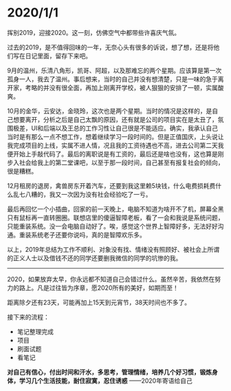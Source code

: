 # 2020/1/1

挥别2019，迎接2020。这一刻，仿佛空气中都带些许喜庆气氛。

过去的2019，是不值得回味的一年，无奈心头有很多的诉说，想了想，还是将他们写在日记里面，留存下来吧。

9月的温州，乐清八角形，凯哥、阿超，以及那难忘的两个星期。应该算是第一次孤身一人，我去了温州。事后想来，当时的自己并没有想清楚，只是一味的急于离开家，考略的并没有很全面，再加上刚离开学校，被人狠狠的安排了一顿，实属酸爽。

10月的金华，云安达，金晓玲，这次也是两个星期。当时的情况是这样的，是自己想要离开，分析之后是自己太飘的原因，还有就是公司的项目实在是太丑了，氛围极差，UI和后端以及王总的工作习性让自己很是不能适应。确实，我承认自己当时是有那么一点不想工作，想着继续学习一段时间的。但是正值国庆，上头说让我完成项目的上线，实属不进人情，况且我的工资待遇也不高，进去公司第二天我便开始上手敲代码了。最后的离职说是有工资的，最后还是啥也没有，这也算是刚步入社会给我上的第二堂课吧，以至于那一段时间，自己甚至有报复社会的倾向，很是糟糕。

12月租房的退房，禽兽房东开着汽车，还要到我这里赖5块钱，什么电费损耗费什么乱七八糟的，我又一次因为没有社会经验吃了一亏。

最后再回忆一个小插曲，回家的前一天晚上，电脑不知道为啥开不了机，屏幕全黑只有鼠标再一直转圈圈。联想店里的傻逼智障老板，看了一会和我说是系统问题，只能重装系统。没一会电脑自动好了。唉，感觉这个世界上智障好多，无法好好沟通。重装系统老子还要你说吗，真的是智障欢乐多。

以上，2019年总结为工作不顺利、对象没有找、情绪没有照顾好、被社会上所谓的正义人士以及借钱不还的同学还要删我微信的同学的坑惨的我。

---

2020，如果放弃太早，你永远都不知道自己会错过什么。虽然辛苦，我依然在努力的路上。凡是过往皆为序章，愿2020所有的美好，如期而至！

距离除夕还有23天，可能再加上15天到元宵节，38天时间也不多了。

接下来的流程：

- 笔记整理完成
- 项目
- 刷面试题
- 看笔记

**对自己有信心，付出时间和汗水，多思考，管理情绪，培养几个好习惯，锻炼身体，学习几个生活技能，耐住寂寞，忍住诱惑** 																														——2020年寄语给自己

